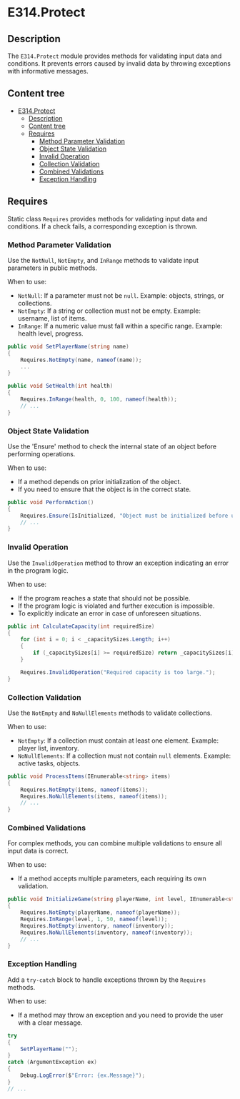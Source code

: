 # E314.Protect

## Description

The `E314.Protect` module provides methods for validating input data and conditions.
It prevents errors caused by invalid data by throwing exceptions with informative messages.

## Content tree

- [E314.Protect](#e314protect)
  - [Description](#description)
  - [Content tree](#content-tree)
  - [Requires](#requires)
    - [Method Parameter Validation](#method-parameter-validation)
    - [Object State Validation](#object-state-validation)
    - [Invalid Operation](#invalid-operation)
    - [Collection Validation](#collection-validation)
    - [Combined Validations](#combined-validations)
    - [Exception Handling](#exception-handling)

## Requires

Static class `Requires` provides methods for validating input data and conditions. If a check fails, a corresponding exception is thrown.

### Method Parameter Validation

Use the `NotNull`, `NotEmpty`, and `InRange` methods to validate input parameters in public methods.

When to use:

- `NotNull`: If a parameter must not be `null`. Example: objects, strings, or collections.
- `NotEmpty`: If a string or collection must not be empty. Example: username, list of items.
- `InRange`: If a numeric value must fall within a specific range. Example: health level, progress.

```csharp
public void SetPlayerName(string name)
{
    Requires.NotEmpty(name, nameof(name));
    ...
}

public void SetHealth(int health)
{
    Requires.InRange(health, 0, 100, nameof(health));
    // ...
}
```

### Object State Validation

Use the 'Ensure' method to check the internal state of an object before performing operations.

When to use:

- If a method depends on prior initialization of the object.
- If you need to ensure that the object is in the correct state.

```csharp
public void PerformAction()
{
    Requires.Ensure(IsInitialized, "Object must be initialized before use.");
    // ...
}
```

### Invalid Operation

Use the `InvalidOperation` method to throw an exception indicating an error in the program logic.

When to use:

- If the program reaches a state that should not be possible.
- If the program logic is violated and further execution is impossible.
- To explicitly indicate an error in case of unforeseen situations.

```csharp
public int CalculateCapacity(int requiredSize)
{
    for (int i = 0; i < _capacitySizes.Length; i++)
    {
        if (_capacitySizes[i] >= requiredSize) return _capacitySizes[i];
    }

    Requires.InvalidOperation("Required capacity is too large.");
}
```

### Collection Validation

Use the `NotEmpty` and `NoNullElements` methods to validate collections.

When to use:

- `NotEmpty`: If a collection must contain at least one element. Example: player list, inventory.
- `NoNullElements`: If a collection must not contain `null` elements. Example: active tasks, objects.

```csharp
public void ProcessItems(IEnumerable<string> items)
{
    Requires.NotEmpty(items, nameof(items));
    Requires.NoNullElements(items, nameof(items)); 
    // ...
}
```

### Combined Validations

For complex methods, you can combine multiple validations to ensure all input data is correct.

When to use:

- If a method accepts multiple parameters, each requiring its own validation.

```csharp
public void InitializeGame(string playerName, int level, IEnumerable<string> inventory)
{
    Requires.NotEmpty(playerName, nameof(playerName));
    Requires.InRange(level, 1, 50, nameof(level));
    Requires.NotEmpty(inventory, nameof(inventory));
    Requires.NoNullElements(inventory, nameof(inventory));
    // ...
}
```

### Exception Handling

Add a `try-catch` block to handle exceptions thrown by the `Requires` methods.

When to use:

- If a method may throw an exception and you need to provide the user with a clear message.

```csharp
try
{
    SetPlayerName("");
}
catch (ArgumentException ex)
{
    Debug.LogError($"Error: {ex.Message}");
}
// ...
```
